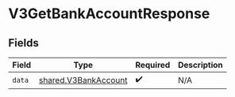 # V3GetBankAccountResponse


## Fields

| Field                                                        | Type                                                         | Required                                                     | Description                                                  |
| ------------------------------------------------------------ | ------------------------------------------------------------ | ------------------------------------------------------------ | ------------------------------------------------------------ |
| `data`                                                       | [shared.V3BankAccount](../../models/shared/v3bankaccount.md) | :heavy_check_mark:                                           | N/A                                                          |